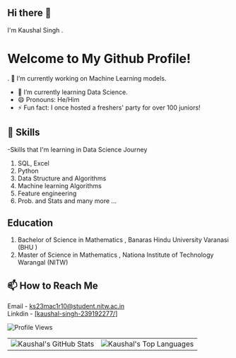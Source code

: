 ## Hi there 👋 
   I'm Kaushal Singh .

# Welcome to My Github Profile!

. 🔭 I’m currently working on Machine Learning models.
- 🌱 I’m currently learning Data Science. 
- 😄 Pronouns: He/Him
- ⚡ Fun fact: I once hosted a freshers' party for over 100 juniors!

## 🌱 Skills
-Skills that I'm learning in Data Science Journey

1. SQL, Excel
2. Python
3. Data Structure and Algorithms
4. Machine learning Algorithms
5. Feature engineering
6. Prob. and Stats and many more ... 

## Education
1. Bachelor of Science in Mathematics , Banaras Hindu University Varanasi (BHU )
2. Master of Science in Mathematics , Nationa Institute of Technology Warangal (NITW)
## 📫 How to Reach Me
 Email - ks23mac1r10@student.nitw.ac.in<br />
 Linkdin - [[kaushal-singh-239192277/]](https://www.linkedin.com/in/kaushal-singh-239192277/)


![Profile Views](https://komarev.com/ghpvc/?username=KaushalW696&color=blue)


<table>
  <tr>
    <td>
      <img src="https://github-readme-stats.vercel.app/api?username=KaushalW696&show_icons=true&theme=light" alt="Kaushal's GitHub Stats" />
    </td>
    <td>
      <img src="https://github-readme-stats.vercel.app/api/top-langs/?username=kaushalsingh&layout=compact&theme=light" alt="Kaushal's Top Languages" />
    </td>
  </tr>
</table>
